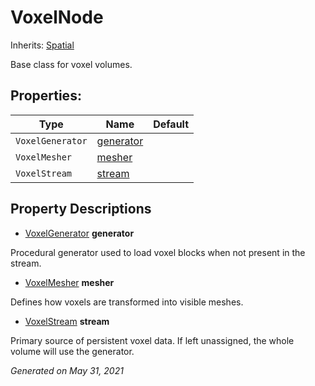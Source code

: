 # VoxelNode

Inherits: [Spatial](https://docs.godotengine.org/en/stable/classes/class_spatial.html)

Base class for voxel volumes.

## Properties:

| Type             | Name                      | Default |
| ---------------- | ------------------------- | ------- |
| `VoxelGenerator` | [generator](#i_generator) |
| `VoxelMesher`    | [mesher](#i_mesher)       |
| `VoxelStream`    | [stream](#i_stream)       |

<p></p>

## Property Descriptions

- [VoxelGenerator](VoxelGenerator.md)<span id="i_generator"></span> **generator**

Procedural generator used to load voxel blocks when not present in the stream.

- [VoxelMesher](VoxelMesher.md)<span id="i_mesher"></span> **mesher**

Defines how voxels are transformed into visible meshes.

- [VoxelStream](VoxelStream.md)<span id="i_stream"></span> **stream**

Primary source of persistent voxel data. If left unassigned, the whole volume will use the generator.

_Generated on May 31, 2021_
